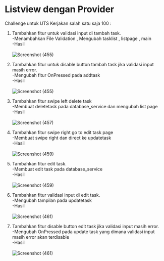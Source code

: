 # Listview dengan Provider

Challenge untuk UTS Kerjakan salah satu saja 100 :

1. Tambahkan fitur untuk validasi input di tambah task. <br>
    -Menambahkan File Validation , Mengubah tasklist , listpage , main <br>
    -Hasil <br> <br>
    ![Screenshot (455)](https://user-images.githubusercontent.com/95867776/199448995-760f4d92-24fc-401d-a91d-684ac82c9aff.png)

2. Tambahkan fitur untuk disable button tambah task jika validasi input masih error.<br>
    -Mengubah fitur OnPressed pada addtask <br>
    -Hasil <br> <br>
    ![Screenshot (455)](https://user-images.githubusercontent.com/95867776/199450055-7702e9ff-0853-46e6-b98c-c43c02ff36dc.png)

3. Tambahkan fitur swipe left delete task <br>
    -Membuat deletetask pada database_service dan mengubah list page <br>
    -Hasil <br> <br>
    ![Screenshot (457)](https://user-images.githubusercontent.com/95867776/199450303-82972d93-49e8-4121-99c3-d44d85394aea.png)

4. Tambahkan fitur swipe right go to edit task page <br>
    -Membuat swipe right dan direct ke updatetask <br>
    -Hasil <br> <br>
    ![Screenshot (459)](https://user-images.githubusercontent.com/95867776/199449554-68f64272-058a-4116-aa09-6e218babfa61.png)

5. Tambahkan fitur edit task. <br>
    -Membuat edit task pada database_service <br>
    -Hasil <br> <br>
     ![Screenshot (459)](https://user-images.githubusercontent.com/95867776/199449554-68f64272-058a-4116-aa09-6e218babfa61.png)
     
6. Tambahkan fitur validasi input di edit task. <br>
    -Mengubah tampilan pada updatetask <br>
    -Hasil <br> <br>
    ![Screenshot (461)](https://user-images.githubusercontent.com/95867776/199449870-ac65096f-4203-4376-815d-51231c5ed036.png)

7. Tambahkan fitur disable button edit task jika validasi input masih error. <br>
    -Mengubah OnPressed pada update task yang dimana validasi input masih error akan terdisable <br>
    -Hasil <br> <br>
     ![Screenshot (461)](https://user-images.githubusercontent.com/95867776/199449870-ac65096f-4203-4376-815d-51231c5ed036.png)
